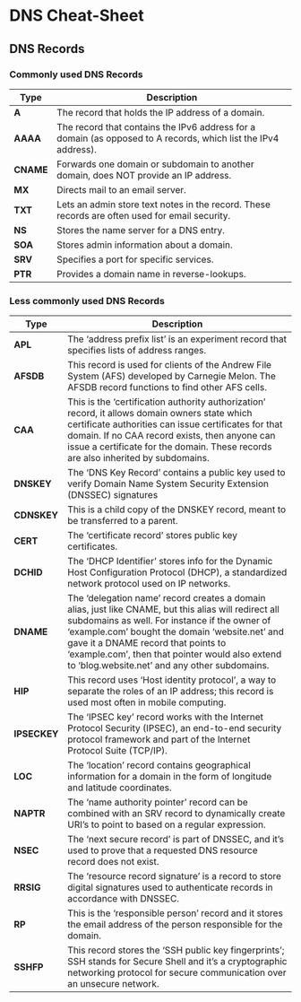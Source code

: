 # DNS Cheat-Sheet

## DNS Records

### Commonly used DNS Records

| Type      | Description                                                                                                    |
| --------- | -------------------------------------------------------------------------------------------------------------- |
| **A**     | The record that holds the IP address of a domain.                                                              |
| **AAAA**  | The record that contains the IPv6 address for a domain (as opposed to A records, which list the IPv4 address). |
| **CNAME** | Forwards one domain or subdomain to another domain, does NOT provide an IP address.                            |
| **MX**    | Directs mail to an email server.                                                                               |
| **TXT**   | Lets an admin store text notes in the record. These records are often used for email security.                 |
| **NS**    | Stores the name server for a DNS entry.                                                                        |
| **SOA**   | Stores admin information about a domain.                                                                       |
| **SRV**   | Specifies a port for specific services.                                                                        |
| **PTR**   | Provides a domain name in reverse-lookups.                                                                     |

### Less commonly used DNS Records

| Type         | Description                                                                                                                                                                                                                                                                                                                                        |
| ------------ | -------------------------------------------------------------------------------------------------------------------------------------------------------------------------------------------------------------------------------------------------------------------------------------------------------------------------------------------------- |
| **APL**      | The ‘address prefix list’ is an experiment record that specifies lists of address ranges.                                                                                                                                                                                                                                                          |
| **AFSDB**    | This record is used for clients of the Andrew File System (AFS) developed by Carnegie Melon. The AFSDB record functions to find other AFS cells.                                                                                                                                                                                                   |
| **CAA**      | This is the ‘certification authority authorization’ record, it allows domain owners state which certificate authorities can issue certificates for that domain. If no CAA record exists, then anyone can issue a certificate for the domain. These records are also inherited by subdomains.                                                       |
| **DNSKEY**   | The ‘DNS Key Record’ contains a public key used to verify Domain Name System Security Extension (DNSSEC) signatures                                                                                                                                                                                                                                |
| **CDNSKEY**  | This is a child copy of the DNSKEY record, meant to be transferred to a parent.                                                                                                                                                                                                                                                                    |
| **CERT**     | The ‘certificate record’ stores public key certificates.                                                                                                                                                                                                                                                                                           |
| **DCHID**    | The ‘DHCP Identifier’ stores info for the Dynamic Host Configuration Protocol (DHCP), a standardized network protocol used on IP networks.                                                                                                                                                                                                         |
| **DNAME**    | The ‘delegation name’ record creates a domain alias, just like CNAME, but this alias will redirect all subdomains as well. For instance if the owner of ‘example.com’ bought the domain ‘website.net’ and gave it a DNAME record that points to ‘example.com’, then that pointer would also extend to ‘blog.website.net’ and any other subdomains. |
| **HIP**      | This record uses ‘Host identity protocol’, a way to separate the roles of an IP address; this record is used most often in mobile computing.                                                                                                                                                                                                       |
| **IPSECKEY** | The ‘IPSEC key’ record works with the Internet Protocol Security (IPSEC), an end-to-end security protocol framework and part of the Internet Protocol Suite (TCP/IP).                                                                                                                                                                              |
| **LOC**      | The ‘location’ record contains geographical information for a domain in the form of longitude and latitude coordinates.                                                                                                                                                                                                                            |
| **NAPTR**    | The ‘name authority pointer’ record can be combined with an SRV record to dynamically create URI’s to point to based on a regular expression.                                                                                                                                                                                                      |
| **NSEC**     | The ‘next secure record’ is part of DNSSEC, and it’s used to prove that a requested DNS resource record does not exist.                                                                                                                                                                                                                            |
| **RRSIG**    | The ‘resource record signature’ is a record to store digital signatures used to authenticate records in accordance with DNSSEC.                                                                                                                                                                                                                    |
| **RP**       | This is the ‘responsible person’ record and it stores the email address of the person responsible for the domain.                                                                                                                                                                                                                                  |
| **SSHFP**    | This record stores the ‘SSH public key fingerprints’; SSH stands for Secure Shell and it’s a cryptographic networking protocol for secure communication over an unsecure network.                                                                                                                                                                  |
